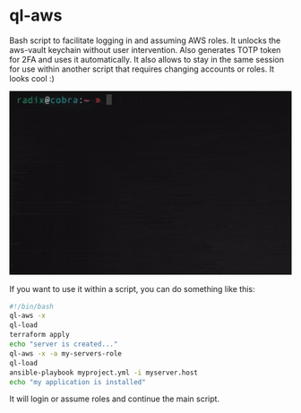 # ql-aws
Bash script to facilitate logging in and assuming AWS roles.
It unlocks the aws-vault keychain without user intervention.
Also generates TOTP token for 2FA and uses it automatically.
It also allows to stay in the same session for use within another script that requires changing accounts or roles.
It looks cool :)

![ql-aws](docs/qlaws.gif)

If you want to use it within a script, you can do something like this:
```bash
#!/bin/bash
ql-aws -x
ql-load
terraform apply
echo "server is created..."
ql-aws -x -a my-servers-role
ql-load
ansible-playbook myproject.yml -i myserver.host
echo "my application is installed"
```
It will login or assume roles and continue the main script.
